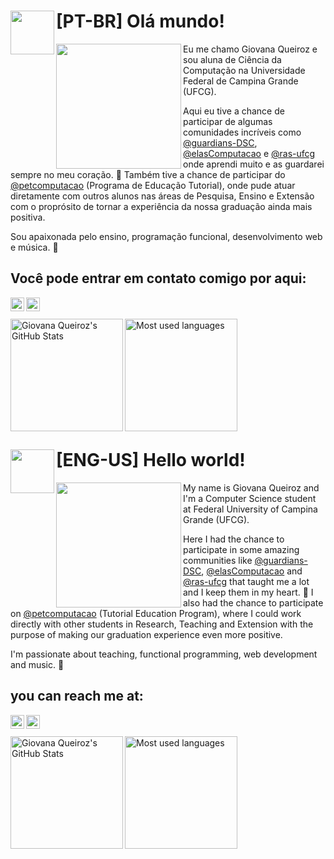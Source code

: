 # [PT-BR] Olá mundo! <img src="https://c.tenor.com/MP1J--e_nMQAAAAC/studio-ghibli-my-neighbor-totoro.gif" width="70" align="left">

<p align= "left">
  <img width= "200" align= "left" border-radius= "50%" src= "https://avatars1.githubusercontent.com/u/20728102?s=460&u=ecb86784b227e6b253ec493f794a12a87943f99f&v=4"/>
</p>

Eu me chamo Giovana Queiroz e sou aluna de Ciência da Computação na Universidade Federal de Campina Grande (UFCG).

Aqui eu tive a chance de participar de algumas comunidades incríveis como [@guardians-DSC][@guardians-dsc], [@elasComputacao][@elascomputacao] e [@ras-ufcg][@ras-ufcg] onde aprendi muito e as guardarei sempre no meu coração. 💜
Também tive a chance de participar do [@petcomputacao][@petcomputacao] (Programa de Educação Tutorial), onde pude atuar diretamente com outros alunos nas áreas de Pesquisa, Ensino e Extensão com o proprósito de tornar a experiência da nossa graduação ainda mais positiva.

Sou apaixonada pelo ensino, programação funcional, desenvolvimento web e música. 🖤

[@guardians-dsc]: https://github.com/Guardians-DSC
[@elascomputacao]: https://github.com/elasComputacao
[@ras-ufcg]: https://github.com/ras-ufcg
[@petcomputacao]: https://github.com/petcomputacao

## Você pode entrar em contato comigo por aqui:

[<img align="left" alt="LinkedIn" width="22px" src="https://cdn.jsdelivr.net/npm/simple-icons@v3/icons/linkedin.svg" />][linkedin]
[<img align="left" alt="Gmail" width="22px" src="https://cdn-icons-png.flaticon.com/512/732/732200.png" />][gmail]

<br/>
<br/>

<img title="Giovana Queiroz's GitHub Stats" height="180em" align="left" src="https://github-readme-stats.vercel.app/api?username=g1ovanaqueiroz&show_icons=true&theme=midnight-purple" />

<img title="Most used languages" height="180em" align="left" src="https://github-readme-stats.vercel.app/api/top-langs/?username=g1ovanaqueiroz&layout=compact&langs_count=7&theme=midnight-purple"/>

<br/>
<br/>

[linkedin]: https://www.linkedin.com/in/giovana-queiroz-9a5b08116/
[gmail]: mailto:brittogiovana@gmail.com

<br/>
<br/>
<br/>
<br/>
<br/>
<br/>
<br/>
<br/>

# [ENG-US] Hello world! <img src="https://c.tenor.com/MP1J--e_nMQAAAAC/studio-ghibli-my-neighbor-totoro.gif" width="70" align="left">

<p align= "left">
  <img width= "200" align= "left" border-radius= "50%" src= "https://avatars1.githubusercontent.com/u/20728102?s=460&u=ecb86784b227e6b253ec493f794a12a87943f99f&v=4"/>
</p>

My name is Giovana Queiroz and I'm a Computer Science student at Federal University of Campina Grande (UFCG).

Here I had the chance to participate in some amazing communities like [@guardians-DSC][@guardians-dsc], [@elasComputacao][@elascomputacao] and [@ras-ufcg][@ras-ufcg] that taught me a lot and I keep them in my heart. 💜
I also had the chance to participate on [@petcomputacao][@petcomputacao] (Tutorial Education Program), where I could work directly with other students in Research, Teaching and Extension with the purpose of making our graduation experience even more positive.

I'm passionate about teaching, functional programming, web development and music. 🖤

[@guardians-dsc]: https://github.com/Guardians-DSC
[@elascomputacao]: https://github.com/elasComputacao
[@ras-ufcg]: https://github.com/ras-ufcg
[@petcomputacao]: https://github.com/petcomputacao

## you can reach me at:

[<img align="left" alt="LinkedIn" width="22px" src="https://cdn.jsdelivr.net/npm/simple-icons@v3/icons/linkedin.svg" />][linkedin]
[<img align="left" alt="Gmail" width="22px" src="https://cdn-icons-png.flaticon.com/512/732/732200.png" />][gmail]

<br/>
<br/>

<img title="Giovana Queiroz's GitHub Stats" height="180em" align="left" src="https://github-readme-stats.vercel.app/api?username=g1ovanaqueiroz&show_icons=true&theme=midnight-purple" />

<img title="Most used languages" height="180em" align="left" src="https://github-readme-stats.vercel.app/api/top-langs/?username=g1ovanaqueiroz&layout=compact&langs_count=7&theme=midnight-purple"/>

<br/>
<br/>

[linkedin]: https://www.linkedin.com/in/giovana-queiroz-9a5b08116/
[gmail]: mailto:brittogiovana@gmail.com
